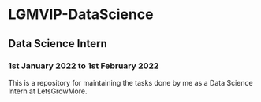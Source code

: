 # LGMVIP-DataScience
## Data Science Intern
### 1st January 2022 to 1st February 2022

This is a repository for maintaining the tasks done by me as a Data Science Intern at LetsGrowMore.

